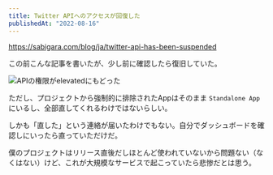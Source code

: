 ```yaml
---
title: Twitter APIへのアクセスが回復した
publishedAt: "2022-08-16"
---
```


https://sabigara.com/blog/ja/twitter-api-has-been-suspended

この前こんな記事を書いたが、少し前に確認したら復旧していた。

![APIの権限がelevatedにもどった](/images/posts/twitter-api-access.png)

ただし、プロジェクトから強制的に排除されたAppはそのまま `Standalone App` にいるし、全部直してくれるわけではないらしい。

しかも「直した」という連絡が届いたわけでもない。自分でダッシュボードを確認しにいったら直っていただけだ。

僕のプロジェクトはリリース直後だしほとんど使われていないから問題ない（なくはない）けど、これが大規模なサービスで起こっていたら悲惨だとは思う。
